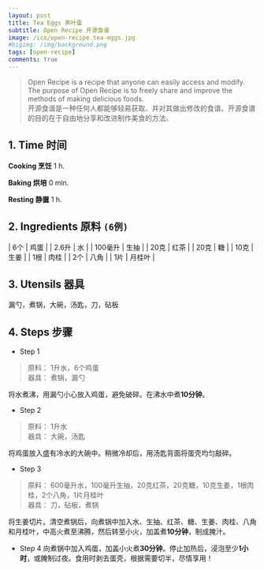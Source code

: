 ```yaml
---
layout: post
title: Tea Eggs 茶叶蛋
subtitle: Open Recipe 开源食谱
image: /ico/open-recipe.tea-eggs.jpg
#bigimg: /img/background.png
tags: [open-recipe]
comments: true
---
```


> Open Recipe is a recipe that anyone can easily access and modify. The purpose of Open Recipe is to freely share and improve the methods of making delicious foods.  
> 开源食谱是一种任何人都能够轻易获取、并对其做出修改的食谱。开源食谱的目的在于自由地分享和改进制作美食的方法。

## 1. Time 时间

**Cooking 烹饪** 1 h.

**Baking 烘培** 0 min.

**Resting 静置** 1 h.

## 2. Ingredients 原料 `(6例)`

| 6个 | 鸡蛋 |
| 2.6升 | 水 |
| 100毫升 | 生抽 |
| 20克 | 红茶 |
| 20克 | 糖 |
| 10克 | 生姜 |
| 1根 | 肉桂 |
| 2个 | 八角 |
| 1片 | 月桂叶 |

## 3. Utensils 器具

漏勺，煮锅，大碗，汤匙，刀，砧板

## 4. Steps 步骤

+ Step 1
> 原料： 1升水，6个鸡蛋  
> 器具： 煮锅，漏勺

将水煮沸，用漏勺小心放入鸡蛋，避免破碎。在沸水中煮**10分钟**。

+ Step 2
> 原料： 1升水  
> 器具： 大碗，汤匙

将鸡蛋放入盛有冷水的大碗中。稍微冷却后，用汤匙背面将蛋壳均匀敲碎。

+ Step 3
> 原料： 600毫升水，100毫升生抽，20克红茶，20克糖，10克生姜，1根肉桂，2个八角，1片月桂叶  
> 器具： 刀，砧板，煮锅

将生姜切片。清空煮锅后，向煮锅中加入水、生抽、红茶、糖、生姜、肉桂、八角和月桂叶，中高火煮至沸腾，然后转至小火，加盖煮**10分钟**，制成腌汁。

+ Step 4
向煮锅中加入鸡蛋，加盖小火煮**30分钟**。停止加热后，浸泡至少**1小时**，或腌制过夜。食用时剥去蛋壳，根据需要切半，尽情享用！
